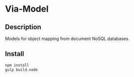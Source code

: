 # Via-Model

## Description

Models for object mapping from document NoSQL databases.

## Install

````bash
npm install
gulp build.node
````
